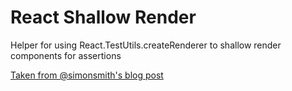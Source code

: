 React Shallow Render
====================

Helper for using React.TestUtils.createRenderer to shallow render components for assertions

[Taken from @simonsmith's blog post](http://simonsmith.io/unit-testing-react-components-without-a-dom/)

